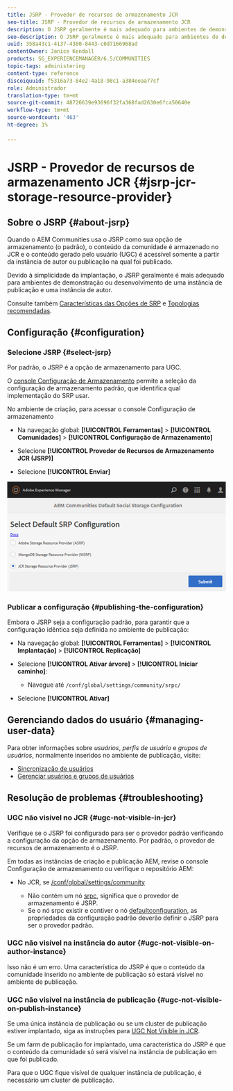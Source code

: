 ```yaml
---
title: JSRP - Provedor de recursos de armazenamento JCR
seo-title: JSRP - Provedor de recursos de armazenamento JCR
description: O JSRP geralmente é mais adequado para ambientes de demonstração ou desenvolvimento de uma instância de publicação e uma instância de autor
seo-description: O JSRP geralmente é mais adequado para ambientes de demonstração ou desenvolvimento de uma instância de publicação e uma instância de autor
uuid: 358a43c1-4137-4300-8443-c0d7166968ad
contentOwner: Janice Kendall
products: SG_EXPERIENCEMANAGER/6.5/COMMUNITIES
topic-tags: administering
content-type: reference
discoiquuid: f5316a73-84e2-4a18-98c1-a384eeaa77cf
role: Administrador
translation-type: tm+mt
source-git-commit: 48726639e93696f32fa368fad2630e6fca50640e
workflow-type: tm+mt
source-wordcount: '463'
ht-degree: 1%

---
```



# JSRP - Provedor de recursos de armazenamento JCR {#jsrp-jcr-storage-resource-provider}

## Sobre o JSRP {#about-jsrp}

Quando o AEM Communities usa o JSRP como sua opção de armazenamento (o padrão), o conteúdo da comunidade é armazenado no JCR e o conteúdo gerado pelo usuário (UGC) é acessível somente a partir da instância de autor ou publicação na qual foi publicado.

Devido à simplicidade da implantação, o JSRP geralmente é mais adequado para ambientes de demonstração ou desenvolvimento de uma instância de publicação e uma instância de autor.

Consulte também [Características das Opções de SRP](working-with-srp.md#characteristics-of-srp-options) e [Topologias recomendadas](topologies.md).

## Configuração {#configuration}

### Selecione JSRP {#select-jsrp}

Por padrão, o JSRP é a opção de armazenamento para UGC.

O [console Configuração de Armazenamento](srp-config.md) permite a seleção da configuração de armazenamento padrão, que identifica qual implementação do SRP usar.

No ambiente de criação, para acessar o console Configuração de armazenamento

* Na navegação global: **[!UICONTROL Ferramentas]** > **[!UICONTROL Comunidades]** > **[!UICONTROL Configuração de Armazenamento]**

* Selecione **[!UICONTROL Provedor de Recursos de Armazenamento JCR (JSRP)]**

* Selecione **[!UICONTROL Enviar]**

![jsrp-configuration](assets/jsrp-configuration.png)

### Publicar a configuração {#publishing-the-configuration}

Embora o JSRP seja a configuração padrão, para garantir que a configuração idêntica seja definida no ambiente de publicação:

* Na navegação global: **[!UICONTROL Ferramentas]** > **[!UICONTROL Implantação]** > **[!UICONTROL Replicação]**
* Selecione **[!UICONTROL Ativar árvore]** > **[!UICONTROL Iniciar caminho]**:

   * Navegue até `/conf/global/settings/community/srpc/`

* Selecione **[!UICONTROL Ativar]**

## Gerenciando dados do usuário {#managing-user-data}

Para obter informações sobre *usuários*, *perfis de usuário* e *grupos de usuários*, normalmente inseridos no ambiente de publicação, visite:

* [Sincronização de usuários](sync.md)
* [Gerenciar usuários e grupos de usuários](users.md)

## Resolução de problemas {#troubleshooting}

### UGC não visível no JCR {#ugc-not-visible-in-jcr}

Verifique se o JSRP foi configurado para ser o provedor padrão verificando a configuração da opção de armazenamento. Por padrão, o provedor de recursos de armazenamento é o JSRP.

Em todas as instâncias de criação e publicação AEM, revise o console Configuração de armazenamento ou verifique o repositório AEM:

* No JCR, se [/conf/global/settings/community](http://localhost:4502/crx/de/index.jsp#/conf/global/settings/community)

   * Não contém um nó [srpc](http://localhost:4502/crx/de/index.jsp#/conf/global/settings/community/srpc), significa que o provedor de armazenamento é JSRP.
   * Se o nó srpc existir e contiver o nó [defaultconfiguration](http://localhost:4502/crx/de/index.jsp#/conf/global/settings/community/srpc/defaultconfiguration), as propriedades da configuração padrão deverão definir o JSRP para ser o provedor padrão.

### UGC não visível na instância do autor {#ugc-not-visible-on-author-instance}

Isso não é um erro. Uma característica do JSRP é que o conteúdo da comunidade inserido no ambiente de publicação só estará visível no ambiente de publicação.

### UGC não visível na instância de publicação {#ugc-not-visible-on-publish-instance}

Se uma única instância de publicação ou se um cluster de publicação estiver implantado, siga as instruções para [UGC Not Visible in JCR](#ugc-not-visible-in-jcr).

Se um farm de publicação for implantado, uma característica do JSRP é que o conteúdo da comunidade só será visível na instância de publicação em que foi publicado.

Para que o UGC fique visível de qualquer instância de publicação, é necessário um cluster de publicação.
